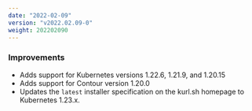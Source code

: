 ```yaml
---
date: "2022-02-09"
version: "v2022.02.09-0"
weight: 202202090
---
```


### <span class="label label-blue">Improvements</span>
- Adds support for Kubernetes versions 1.22.6, 1.21.9, and 1.20.15
- Adds support for Contour version 1.20.0
- Updates the `latest` installer specification on the kurl.sh homepage to Kubernetes 1.23.x.
